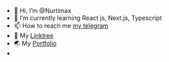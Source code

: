 - 👋 Hi, I’m @Nurtimax
- 🌱 I’m currently learning React js, Next.js, Typescript
- 📫 How to reach me [my telegram](https://t.me/Nurtimax05)
- 🌱 My [Linktree](https://linktr.ee/nurti_max05)
- 🌏 My [Portfolio](https://portfolio-nurtimax.vercel.app/)
- 

